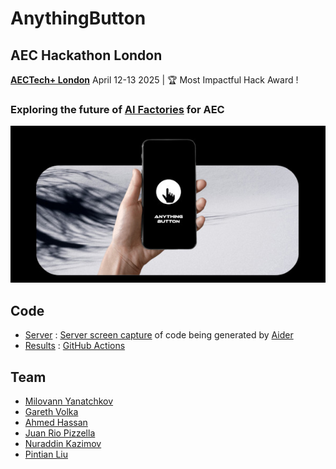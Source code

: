 # AnythingButton

## AEC Hackathon London

**[AECTech+ London](https://www.aectech.us/london-hackathon)** April 12-13 2025 | 🏆 Most Impactful Hack Award !

### Exploring the future of [AI Factories](https://aria.run/index.html) for AEC

![](anythingbutton.jpg)


## Code

* [Server](https://github.com/rvba/AnythingButton_Server) : [Server screen capture](https://github.com/rvba/AnythingButton_Server/blob/main/docs/server-screen-capture.gif) of code being generated by [Aider](https://aider.chat)
* [Results](https://github.com/juanriopizzella/AnythingButton_Results) : [GitHub Actions](https://github.com/juanriopizzella/AnythingButton_Results/actions)

## Team

* [Milovann Yanatchkov](https://www.linkedin.com/in/milovann-yanatchkov/)
* [Gareth Volka](https://www.linkedin.com/in/gareth-volka/)
* [Ahmed Hassan](https://www.linkedin.com/in/ahmedosama4860/)
* [Juan Rio Pizzella](https://www.linkedin.com/in/juanriopizzella/)
* [Nuraddin Kazimov](https://www.linkedin.com/in/nkazimov)
* [Pintian Liu](https://www.linkedin.com/in/pin-t-liu/)


